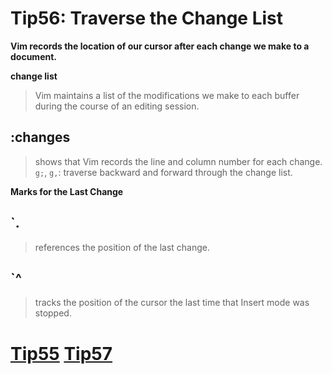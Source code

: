 # Tip56: Traverse the Change List

**Vim records the location of our cursor after each change we make to a document.**

**change list**
>Vim maintains a list of the modifications we make to each buffer during the course of an editing session.

## :changes
>shows that Vim records the line and column number for each change.
>`g;`, `g,`: traverse backward and forward through the change list.

**Marks for the Last Change**

## `.
>references the position of the last change.

## `^
>tracks the position of the cursor the last time that Insert mode was stopped.

# [Tip55](tip55.md) [Tip57](tip57.md)
